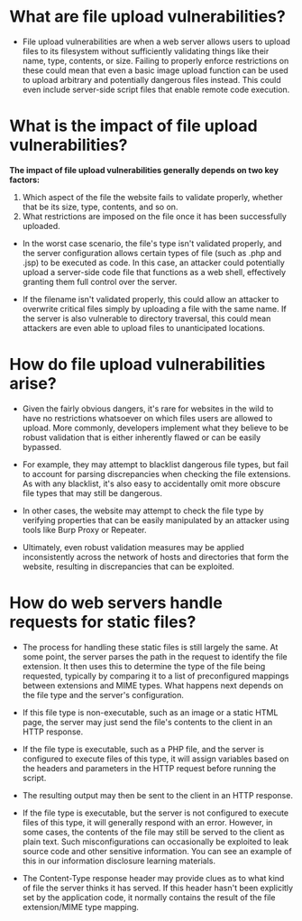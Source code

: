 # What are file upload vulnerabilities?

* File upload vulnerabilities are when a web server allows users to upload files to its filesystem without sufficiently validating things like their name, type, contents, or size. Failing to properly enforce restrictions on these could mean that even a basic image upload function can be used to upload arbitrary and potentially dangerous files instead. This could even include server-side script files that enable remote code execution.

# What is the impact of file upload vulnerabilities?

**The impact of file upload vulnerabilities generally depends on two key factors:**

1. Which aspect of the file the website fails to validate properly, whether that be its size, type, contents, and so on.
2. What restrictions are imposed on the file once it has been successfully uploaded.

* In the worst case scenario, the file's type isn't validated properly, and the server configuration allows certain types of file (such as .php and .jsp) to be executed as code. In this case, an attacker could potentially upload a server-side code file that functions as a web shell, effectively granting them full control over the server.

* If the filename isn't validated properly, this could allow an attacker to overwrite critical files simply by uploading a file with the same name. If the server is also vulnerable to directory traversal, this could mean attackers are even able to upload files to unanticipated locations.

# How do file upload vulnerabilities arise?

* Given the fairly obvious dangers, it's rare for websites in the wild to have no restrictions whatsoever on which files users are allowed to upload. More commonly, developers implement what they believe to be robust validation that is either inherently flawed or can be easily bypassed.

* For example, they may attempt to blacklist dangerous file types, but fail to account for parsing discrepancies when checking the file extensions. As with any blacklist, it's also easy to accidentally omit more obscure file types that may still be dangerous.

* In other cases, the website may attempt to check the file type by verifying properties that can be easily manipulated by an attacker using tools like Burp Proxy or Repeater.

* Ultimately, even robust validation measures may be applied inconsistently across the network of hosts and directories that form the website, resulting in discrepancies that can be exploited.

# How do web servers handle requests for static files?

* The process for handling these static files is still largely the same. At some point, the server parses the path in the request to identify the file extension. It then uses this to determine the type of the file being requested, typically by comparing it to a list of preconfigured mappings between extensions and MIME types. What happens next depends on the file type and the server's configuration.

* If this file type is non-executable, such as an image or a static HTML page, the server may just send the file's contents to the client in an HTTP response.

* If the file type is executable, such as a PHP file, and the server is configured to execute files of this type, it will assign variables based on the headers and parameters in the HTTP request before running the script.

* The resulting output may then be sent to the client in an HTTP response.

* If the file type is executable, but the server is not configured to execute files of this type, it will generally respond with an error. However, in some cases, the contents of the file may still be served to the client as plain text. Such misconfigurations can occasionally be exploited to leak source code and other sensitive information. You can see an example of this in our information disclosure learning materials.

* The Content-Type response header may provide clues as to what kind of file the server thinks it has served. If this header hasn't been explicitly set by the application code, it normally contains the result of the file extension/MIME type mapping.

 










